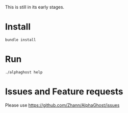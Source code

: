 This is still in its early stages.

# Install

`bundle install`

# Run

`./alphaghost help`

# Issues and Feature requests

Please use https://github.com/Zhann/AlphaGhost/issues

